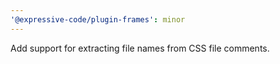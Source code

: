 ```yaml
---
'@expressive-code/plugin-frames': minor
---
```


Add support for extracting file names from CSS file comments.
